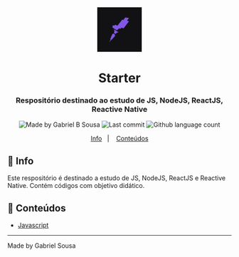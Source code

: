 <div align="center">
   <img src=".github/images/starter@logo.png" alt="Starter" width="100px">
   <h1>Starter</h1>         
</div>

<h3 align="center">
  Respositório destinado ao estudo de JS, NodeJS, ReactJS, Reactive Native
</h3>

<p align="center" >    
  <img alt="Made by Gabriel B Sousa" src="https://img.shields.io/static/v1?label=made%20by&message=Gabriel%20Sousa&color=202024&style=flat-square">  

  <img alt="Last commit" src="https://img.shields.io/github/last-commit/gabrielbudke/starter?color=202024&style=flat-square">

  <img alt="Github language count" src="https://img.shields.io/github/languages/count/gabrielbudke/starter?color=202024&style=flat-square">
</p>

<p align="center">
  <a href="#pushpin-info">Info</a>&nbsp;&nbsp;&nbsp;|&nbsp;&nbsp;&nbsp;
  <a href="#open_file_folder-conteudos">Conteúdos</a>  
</p>

## :pushpin: Info

Este respositório é destinado a estudo de JS, NodeJS, ReactJS e Reactive Native. 
Contém códigos com objetivo didático.

## :open_file_folder: Conteúdos

- [Javascript](https://github.com/gabrielbudke/starter/tree/master/src/javascript)
---
Made by Gabriel Sousa